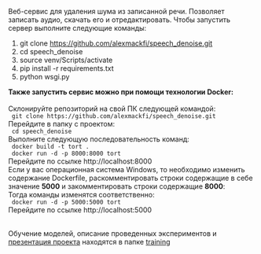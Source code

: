 Веб-сервис для удаления шума из записанной речи. Позволяет записать аудио, скачать его и отредактировать.
Чтобы запустить сервер выполните следующие команды:
1) git clone https://github.com/alexmackfi/speech_denoise.git
2) cd speech_denoise
3) source venv/Scripts/activate
4) pip install -r requirements.txt 
5) python wsgi.py
<b>
Также запустить сервис можно при помощи технологии Docker:</b><br><br>
Склонируйте репозиторий на свой ПК следующей командой: <br>
<code> git clone https://github.com/alexmackfi/speech_denoise.git </code> <br>
Перейдите в папку с проектом:<br>
<code> cd speech_denoise </code><br>
Выполните следующую последовательность команд: <br>
<code> docker build -t tort . </code><br>
<code> docker run -d -p 8000:8000 tort </code> <br>
Перейдите по ссылке http://localhost:8000 <br>
Если у вас операционная система Windows, то необходимо изменить содержание Dockerfile, раскомментировать строки содержащие в себе значение <b>5000</b> и закомментировать строки содержащие <b>8000</b>:<br>
Тогда команды изменятся соответственно:<br>
<code> docker run -d -p 5000:5000 tort </code> <br>
Перейдите по ссылке http://localhost:5000 <br><br>

Обучение моделей, описание проведенных экспериментов и [презентация проекта](https://github.com/alexmackfi/speech_denoise/blob/main/training/presentation.pdf) находятся в папке [training](https://github.com/alexmackfi/speech_denoise/blob/main/training) <br>
   
